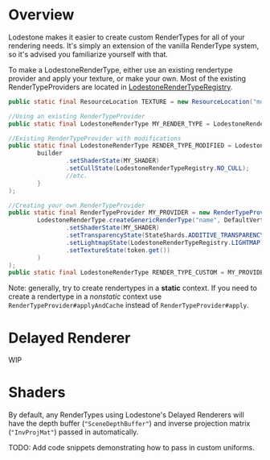# Overview

Lodestone makes it easier to create custom RenderTypes for all of your rendering needs. It's simply an extension of the vanilla RenderType system, so it's advised you familiarize yourself with that.

To make a LodestoneRenderType, either use an existing rendertype provider and apply your texture, or make your own. Most of the existing RenderTypeProviders are located in [LodestoneRenderTypeRegistry](https://github.com/LodestarMC/Lodestone/blob/main/src/main/java/team/lodestar/lodestone/setup/LodestoneRenderTypeRegistry.java).

```java
public static final ResourceLocation TEXTURE = new ResourceLocation("modid", "path/to/texture.png");

//Using an existing RenderTypeProvider
public static final LodestoneRenderType MY_RENDER_TYPE = LodestoneRenderTypeRegistry.TRANSPARENT_TEXTURE.apply(RenderTypeToken.createToken(TEXTURE);

//Existing RenderTypeProvider with modifications
public static final LodestoneRenderType RENDER_TYPE_MODIFIED = LodestoneRenderTypeRegistry.TRANSPARENT_TEXTURE.applyWithModifier(RenderTypeToken.createToken(TEXTURE), builder -> {
        builder
                .setShaderState(MY_SHADER)
                .setCullState(LodestoneRenderTypeRegistry.NO_CULL);
                //etc.
        }
);

//Creating your own RenderTypeProvider
public static final RenderTypeProvider MY_PROVIDER = new RenderTypeProvider(token -> 
        LodestoneRenderType.createGenericRenderType("name", DefaultVertexFormat.POSITION_COLOR_TEX_LIGHTMAP, VertexFormat.Mode.QUADS, LodestoneRenderTypeRegistry.builder()
                .setShaderState(MY_SHADER)
                .setTransparencyState(StateShards.ADDITIVE_TRANSPARENCY)  
                .setLightmapState(LodestoneRenderTypeRegistry.LIGHTMAP)  
                .setTextureState(token.get())
        )
);
public static final LodestoneRenderType RENDER_TYPE_CUSTOM = MY_PROVIDER.apply(RenderTypeToken.create(TEXTURE));
```

Note: generally, try to create rendertypes in a **static** context. If you need to create a rendertype in a *nonstatic* context use `RenderTypeProvider#applyAndCache` instead of `RenderTypeProvider#apply`.

# Delayed Renderer

WIP

# Shaders

By default, any RenderTypes using Lodestone's Delayed Renderers will have the depth buffer (`"SceneDepthBuffer"`) and inverse projection matrix (`"InvProjMat"`) passed in automatically.

TODO: Add code snippets demonstrating how to pass in custom uniforms.
